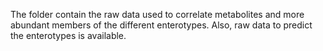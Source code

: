 The folder contain the raw data used to correlate metabolites and more abundant members of the different enterotypes. Also, raw data to predict the enterotypes is available.
